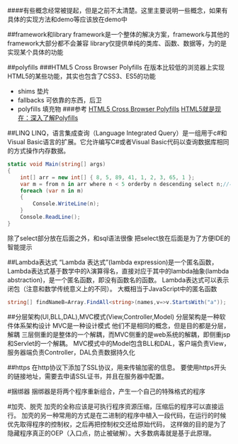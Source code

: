 ####有些概念经常被提起，但是之前不太清楚。这里主要说明一些概念，如果有具体的实现方法和demo等应该放在demo中


##framework和library
framework是一个整体的解决方案，framework与其他的framework大部分都不会兼容
library仅提供单纯的类库、函数、数据等，为的是实现某个具体的功能


##polyfills
###HTML5 Cross Browser Polyfills
在版本比较低的浏览器上实现HTML5的某些功能，其实也包含了CSS3、ES5的功能
- shims		垫片
- fallbacks	可依靠的东西，后卫
- polyfills	填充物
###参考
[HTML5 Cross Browser Polyfills](https://github.com/Modernizr/Modernizr/wiki/HTML5-Cross-browser-Polyfills)
[HTML5就是现在：深入了解Polyfills](http://blog.csdn.net/wang16510/article/details/8960312)


##LINQ
LINQ，语言集成查询（Language Integrated Query）是一组用于c#和Visual Basic语言的扩展。它允许编写C#或者Visual Basic代码以查询数据库相同的方式操作内存数据。
```C#
static void Main(string[] args)
{
	int[] arr = new int[] { 8, 5, 89, 41, 1, 2, 3, 65, 1 };
	var m = from n in arr where n < 5 orderby n descending select n;//小于5，并且倒叙排列显示
	foreach (var n in m)
	{
		Console.WriteLine(n);
	}
	Console.ReadLine();
}
```
除了select部分放在后面之外，和sql语法很像
把select放在后面是为了方便IDE的智能提示


##Lambda表达式
“Lambda 表达式”(lambda expression)是一个匿名函数，
Lambda表达式基于数学中的λ演算得名，直接对应于其中的lambda抽象(lambda abstraction)，是一个匿名函数，即没有函数名的函数。
Lambda表达式可以表示闭包（注意和数学传统意义上的不同）。
大概相当于JavaScript中的匿名函数
```C#
string[] findNameB=Array.FindAll<string>(names,v=>v.StartsWith("a"));
```


##分层架构(UI,BLL,DAL),MVC模式(View,Controller,Model)
分层架构是一种软件体系架构设计
MVC是一种设计模式
他们不是相同的概念，但是目的都是分层，解耦
三层侧重的是整体的一个解耦，而MVC侧重的是web系统的解耦，即侧重jsp和Servlet的一个解耦。
MVC模式中的Model包含BLL和DAL，客户端负责View，服务器端负责Controller，DAL负责数据持久化


##https
在http协议下添加了SSL协议，用来传输加密的信息。
要使用https开头的链接地址，需要去申请SSL证书，并且在服务器中配置。


#捆绑器
捆绑器是将两个程序重新组合，产生一个自己的特殊格式的程序


#加壳、脱壳
加壳的全称应该是可执行程序资源压缩，压缩后的程序可以直接运行。
加壳的另一种常用的方式是在二进制的程序中植入一段代码，在运行的时候优先取得程序的控制权，之后再把控制权交还给原始代码，
这样做的目的是为了隐藏程序真正的OEP（入口点，防止被破解）。大多数病毒就是基于此原理。